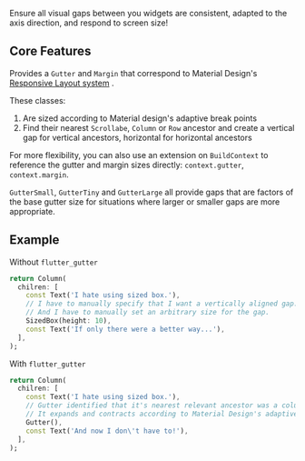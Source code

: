 Ensure all visual gaps between you widgets are consistent, adapted to the axis direction, and respond to screen size!

## Core Features

Provides a `Gutter` and `Margin` that correspond to Material
Design's [Responsive Layout system](https://m2.material.io/design/layout/responsive-layout-grid.html#columns-gutters-and-margins)
.

These classes:

1. Are sized according to Material design's adaptive break points
2. Find their nearest `Scrollabe`, `Column` or `Row` ancestor and create a vertical gap for vertical ancestors,
   horizontal for horizontal ancestors

For more flexibility, you can also use an extension on `BuildContext` to reference the gutter and margin sizes
directly: `context.gutter`, `context.margin`.

`GutterSmall`, `GutterTiny` and `GutterLarge` all provide gaps that are factors of the base gutter size for situations
where larger or smaller gaps are more appropriate.

## Example

Without `flutter_gutter`
```dart
return Column(
  chilren: [
    const Text('I hate using sized box.'),
    // I have to manually specify that I want a vertically aligned gap.
    // And I have to manually set an arbitrary size for the gap.
    SizedBox(height: 10),
    const Text('If only there were a better way...'),
  ],
);
```

With `flutter_gutter`
```dart
return Column(
  chilren: [
    const Text('I hate using sized box.'),
    // Gutter identified that it's nearest relevant ancestor was a column, so it creates a vertical gap!
    // It expands and contracts according to Material Design's adaptive breakpoint definitions so it looks good on all screen sizes!
    Gutter(),
    const Text('And now I don\'t have to!'),
  ],
);
```
